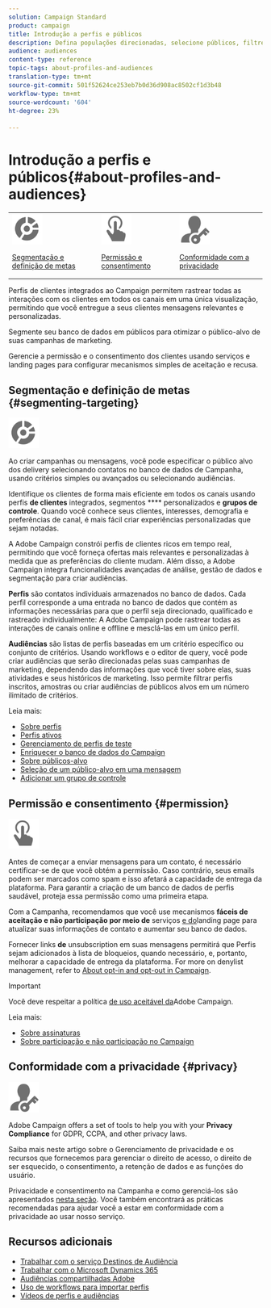 ```yaml
---
solution: Campaign Standard
product: campaign
title: Introdução a perfis e públicos
description: Defina populações direcionadas, selecione públicos, filtre destinatários, colete dados e atualize perfis.
audience: audiences
content-type: reference
topic-tags: about-profiles-and-audiences
translation-type: tm+mt
source-git-commit: 501f52624ce253eb7b0d36d908ac8502cf1d3b48
workflow-type: tm+mt
source-wordcount: '604'
ht-degree: 23%

---
```



# Introdução a perfis e públicos{#about-profiles-and-audiences}

<table>
<tr>
<td><img src="assets/do-not-localize/icon_segment.svg" width="60px"><p><a href="#segmenting-targeting">Segmentação e definição de metas</a></p></td>
<td><img src="assets/do-not-localize/icon_permission.svg" width="60px"><p><a href="#permission">Permissão e consentimento</a></p></td>
<td><img src="assets/do-not-localize/icon_privacy.svg" width="60px"><p><a href="#privacy">Conformidade com a privacidade</a></p></td></tr>
</table>

Perfis de clientes integrados ao Campaign permitem rastrear todas as interações com os clientes em todos os canais em uma única visualização, permitindo que você entregue a seus clientes mensagens relevantes e personalizadas.

Segmente seu banco de dados em públicos para otimizar o público-alvo de suas campanhas de marketing.

Gerencie a permissão e o consentimento dos clientes usando serviços e landing pages para configurar mecanismos simples de aceitação e recusa.

## Segmentação e definição de metas {#segmenting-targeting}

<img src="assets/do-not-localize/icon_segment.svg" width="60px">

Ao criar campanhas ou mensagens, você pode especificar o público alvo dos delivery selecionando contatos no banco de dados de Campanha, usando critérios simples ou avançados ou selecionando audiências.

Identifique os clientes de forma mais eficiente em todos os canais usando perfis **de clientes** integrados, segmentos **** personalizados e **grupos de controle**. Quando você conhece seus clientes, interesses, demografia e preferências de canal, é mais fácil criar experiências personalizadas que sejam notadas.

A Adobe Campaign constrói perfis de clientes ricos em tempo real, permitindo que você forneça ofertas mais relevantes e personalizadas à medida que as preferências do cliente mudam. Além disso, a Adobe Campaign integra funcionalidades avançadas de análise, gestão de dados e segmentação para criar audiências.

**Perfis** são contatos individuais armazenados no banco de dados. Cada perfil corresponde a uma entrada no banco de dados que contém as informações necessárias para que o perfil seja direcionado, qualificado e rastreado individualmente: A Adobe Campaign pode rastrear todas as interações de canais online e offline e mesclá-las em um único perfil.

**Audiências** são listas de perfis baseadas em um critério específico ou conjunto de critérios. Usando workflows e o editor de query, você pode criar audiências que serão direcionadas pelas suas campanhas de marketing, dependendo das informações que você tiver sobre elas, suas atividades e seus históricos de marketing. Isso permite filtrar perfis inscritos, amostras ou criar audiências de públicos alvos em um número ilimitado de critérios.

Leia mais:

* [Sobre perfis](../../audiences/using/about-profiles.md)
* [Perfis ativos](../../audiences/using/active-profiles.md)
* [Gerenciamento de perfis de teste](../../audiences/using/managing-test-profiles.md)
* [Enriquecer o banco de dados do Campaign](../../audiences/using/enriching-campaign-database.md)
* [Sobre públicos-alvo](../../audiences/using/about-audiences.md)
* [Seleção de um público-alvo em uma mensagem](../../audiences/using/selecting-an-audience-in-a-message.md)
* [Adicionar um grupo de controle](../../sending/using/control-group.md)

## Permissão e consentimento {#permission}

<img src="assets/do-not-localize/icon_permission.svg"  width="60px">

Antes de começar a enviar mensagens para um contato, é necessário certificar-se de que você obtém a permissão. Caso contrário, seus emails podem ser marcados como spam e isso afetará a capacidade de entrega da plataforma. Para garantir a criação de um banco de dados de perfis saudável, proteja essa permissão como uma primeira etapa.

Com a Campanha, recomendamos que você use mecanismos **fáceis de aceitação e não participação por meio de** serviços [e do](../../audiences/using/creating-a-service.md)landing page [](../../channels/using/getting-started-with-landing-pages.md) para atualizar suas informações de contato e aumentar seu banco de dados.

Fornecer links **de** unsubscription em suas mensagens permitirá que Perfis sejam adicionados à lista de bloqueios, quando necessário, e, portanto, melhorar a capacidade de entrega da plataforma. For more on denylist management, refer to [About opt-in and opt-out in Campaign](../../audiences/using/about-opt-in-and-opt-out-in-campaign.md).

>[!IMPORTANT]
>
>Você deve respeitar a política [de uso aceitável da](https://www.adobe.com/legal/terms/aup.html)Adobe Campaign.

Leia mais:

* [Sobre assinaturas](../../audiences/using/about-subscriptions.md)
* [Sobre participação e não participação no Campaign](../../audiences/using/about-opt-in-and-opt-out-in-campaign.md)

## Conformidade com a privacidade {#privacy}

<img src="assets/do-not-localize/icon_privacy.svg" width="60px">

Adobe Campaign offers a set of tools to help you with your **Privacy Compliance** for GDPR, CCPA, and other privacy laws.

Saiba mais neste artigo [](https://helpx.adobe.com/br/campaign/kb/campaign-privacy.html) sobre o Gerenciamento de privacidade e os recursos que fornecemos para gerenciar o direito de acesso, o direito de ser esquecido, o consentimento, a retenção de dados e as funções do usuário.

Privacidade e consentimento na Campanha e como gerenciá-los são apresentados [nesta seção](../../start/using/privacy.md). Você também encontrará as práticas recomendadas para ajudar você a estar em conformidade com a privacidade ao usar nosso serviço.

## Recursos adicionais

* [Trabalhar com o serviço Destinos de Audiência](../../audiences/using/aep-about-audience-destinations-service.md)
* [Trabalhar com o Microsoft Dynamics 365](../../integrating/using/working-with-campaign-standard-and-microsoft-dynamics-365.md)
* [Audiências compartilhadas Adobe](../../integrating/using/sharing-audiences-with-audience-manager-or-people-core-service.md)
* [Uso de workflows para importar perfis](../../automating/using/creating-import-workflow-templates.md)
* [Vídeos de perfis e audiências](https://docs.adobe.com/content/help/en/campaign-standard-learn/tutorials/profiles-and-audiences/creating-profiles-and-audiences.html)

